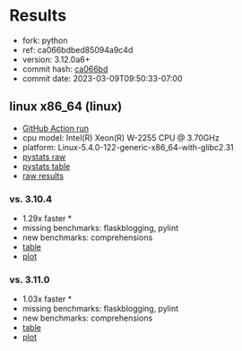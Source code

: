 # Results

- fork: python
- ref: ca066bdbed85094a9c4d
- version: 3.12.0a6+
- commit hash: [ca066bd](https://github.com/python/cpython/commit/ca066bd)
- commit date: 2023-03-09T09:50:33-07:00

## linux x86_64 (linux)

- [GitHub Action run](https://github.com/faster-cpython/benchmarking/actions/runs/4377793584)
- cpu model: Intel(R) Xeon(R) W-2255 CPU @ 3.70GHz
- platform: Linux-5.4.0-122-generic-x86_64-with-glibc2.31
- [pystats raw](bm-20230309-linux-x86_64-python-ca066bdbed85094a9c4d-3.12.0a6%2B-ca066bd-pystats.json)
- [pystats table](bm-20230309-linux-x86_64-python-ca066bdbed85094a9c4d-3.12.0a6%2B-ca066bd-pystats.md)
- [raw results](bm-20230309-linux-x86_64-python-ca066bdbed85094a9c4d-3.12.0a6%2B-ca066bd.json)

### vs. 3.10.4

- 1.29x faster \*
- missing benchmarks: flaskblogging, pylint
- new benchmarks: comprehensions
- [table](bm-20230309-linux-x86_64-python-ca066bdbed85094a9c4d-3.12.0a6%2B-ca066bd-vs-3.10.4.md)
- [plot](bm-20230309-linux-x86_64-python-ca066bdbed85094a9c4d-3.12.0a6%2B-ca066bd-vs-3.10.4.png)

### vs. 3.11.0

- 1.03x faster \*
- missing benchmarks: flaskblogging, pylint
- new benchmarks: comprehensions
- [table](bm-20230309-linux-x86_64-python-ca066bdbed85094a9c4d-3.12.0a6%2B-ca066bd-vs-3.11.0.md)
- [plot](bm-20230309-linux-x86_64-python-ca066bdbed85094a9c4d-3.12.0a6%2B-ca066bd-vs-3.11.0.png)

